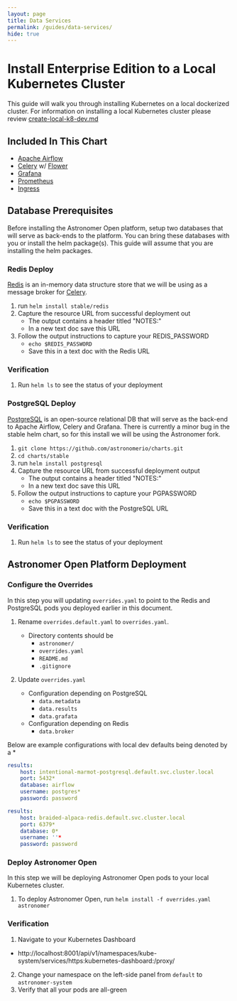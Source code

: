 ```yaml
---
layout: page
title: Data Services
permalink: /guides/data-services/
hide: true
---
```


# Install Enterprise Edition to a Local Kubernetes Cluster
This guide will walk you through installing Kubernetes on a local dockerized cluster. For information on installing a local Kubernetes cluster please review [create-local-k8-dev.md][1]

## Included In This Chart
- [Apache Airflow][2]
- [Celery][3] w/ [Flower][4]
- [Grafana][5]
- [Prometheus][6]
- [Ingress][7]

## Database Prerequisites
Before installing the Astronomer Open platform, setup two databases that will serve as back-ends to the platform. You can bring these databases with you or install the helm package(s). This guide will assume that you are installing the helm packages.

### Redis Deploy
[Redis][8] is an in-memory data structure store that we will be using as a message broker for [Celery][3].

1. run `helm install stable/redis`
2. Capture the resource URL from successful deployment out
    - The output contains a header titled "NOTES:"
    - In a new text doc save this URL
3. Follow the output instructions to capture your REDIS_PASSWORD
    - `echo $REDIS_PASSWORD`
    - Save this in a text doc with the Redis URL

### Verification

1. Run `helm ls` to see the status of your deployment

### PostgreSQL Deploy
[PostgreSQL][9] is an open-source relational DB that will serve as the back-end to Apache Airflow, Celery and Grafana. There is currently a minor bug in the stable helm chart, so for this install we will be using the Astronomer fork.

1. `git clone https://github.com/astronomerio/charts.git`
2. `cd charts/stable`
3. run `helm install postgresql`
4. Capture the resource URL from successful deployment output
    - The output contains a header titled "NOTES:"
    - In a new text doc save this URL
5. Follow the output instructions to capture your PGPASSWORD
    - `echo $PGPASSWORD`
    - Save this in a text doc with the PostgreSQL URL

### Verification

1. Run `helm ls` to see the status of your deployment

## Astronomer Open Platform Deployment

### Configure the Overrides

In this step you will updating `overrides.yaml` to point to the Redis and PostgreSQL pods you deployed earlier in this document.

1. Rename `overrides.default.yaml` to  `overrides.yaml`.
    - Directory contents should be
        - `astronomer/`
        - `overrides.yaml`
        - `README.md`
        - `.gitignore`
2. Update `overrides.yaml`

    - Configuration depending on PostgreSQL
        - `data.metadata`
        - `data.results`
        - `data.grafata`
    - Configuration depending on Redis
        - `data.broker`

Below are example configurations with local dev defaults being denoted by a *
```yaml
results:
    host: intentional-marmot-postgresql.default.svc.cluster.local
    port: 5432*
    database: airflow
    username: postgres*
    password: password
```

```yaml
results:
    host: braided-alpaca-redis.default.svc.cluster.local
    port: 6379*
    database: 0*
    username: ''*
    password: password
```

### Deploy Astronomer Open

In this step we will be deploying Astronomer Open pods to your local Kubernetes cluster.

1. To deploy Astronomer Open, run `helm install -f overrides.yaml astronomer`

### Verification

1. Navigate to your Kubernetes Dashboard
- http://localhost:8001/api/v1/namespaces/kube-system/services/https:kubernetes-dashboard:/proxy/
2. Change your namespace on the left-side panel from `default` to `astronomer-system`
3. Verify that all your pods are all-green


[1]: /create-local-k8-dev.md                                            "Kubernetes On Docker Installation Guide"
[2]: https://airflow.apache.org/                                        "Apache Airflow"
[3]: http://www.celeryproject.org/                                      "Celery: Distributed Task Queue"
[4]: http://flower.readthedocs.io/en/latest/                            "Flower: A Celery Monitoring Tool"
[5]: https://grafana.com/                                               "Grafana Monitoring"
[6]: https://prometheus.io/                                             "Prometheus Time Series Monitoring"
[7]: https://kubernetes.io/docs/concepts/services-networking/ingress/   "Ingress: DNS"
[8]: https://redis.io/                                                  "Redis Homepage"
[9]: https://www.postgresql.org/                                        "PostgreSQL Database"
